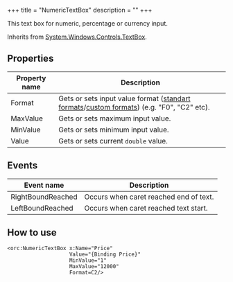 +++
title = "NumericTextBox" 
description = ""
+++

This text box for numeric, percentage or currency input.

Inherits from [System.Windows.Controls.TextBox][1].

## Properties

Property name|Description
---|---
Format|Gets or sets input value format ([standart formats][2]/[custom formats][3]) (e.g. "F0", "C2" etc).
MaxValue|Gets or sets maximum input value.
MinValue|Gets or sets minimum input value.
Value|Gets or sets current `double` value.

## Events

Event name|Description
---|---
RightBoundReached|Occurs when caret reached end of text.
LeftBoundReached|Occurs when caret reached text start.

## How to use

```
<orc:NumericTextBox x:Name="Price"
                    Value="{Binding Price}"
                    MinValue="1"
                    MaxValue="12000"
                    Format=C2/>
                    
```

[1]: https://msdn.microsoft.com/en-us/library/system.windows.controls.textbox(v=vs.110).aspx
[2]: https://docs.microsoft.com/en-us/dotnet/standard/base-types/standard-numeric-format-strings
[3]: https://docs.microsoft.com/en-us/dotnet/standard/base-types/custom-numeric-format-strings